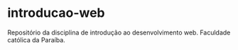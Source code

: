 # introducao-web
Repositório da disciplina de introdução ao desenvolvimento web. Faculdade católica da Paraíba.
